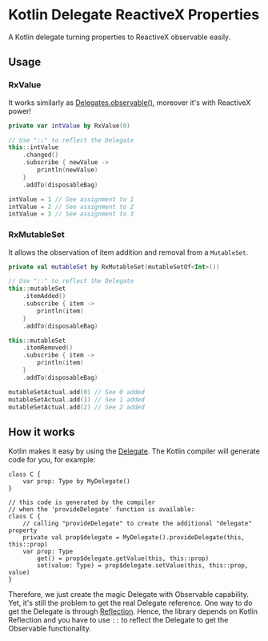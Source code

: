 Kotlin Delegate ReactiveX Properties
===

A Kotlin delegate turning properties to ReactiveX observable easily.

Usage
---

### RxValue

It works similarly as [Delegates.observable()](https://kotlinlang.org/api/latest/jvm/stdlib/kotlin.properties/-delegates/observable.html), moreover it's with ReactiveX power!

```kotlin
private var intValue by RxValue(0)

// Use "::" to reflect the Delegate
this::intValue
    .changed()
    .subscribe { newValue ->
        println(newValue)
    }
    .addTo(disposableBag)

intValue = 1 // See assignment to 1
intValue = 2 // See assignment to 2
intValue = 3 // See assignment to 3
```

### RxMutableSet

It allows the observation of item addition and removal from a `MutableSet`.

```kotlin
private val mutableSet by RxMutableSet(mutableSetOf<Int>())

// Use "::" to reflect the Delegate
this::mutableSet
    .itemAdded()
    .subscribe { item ->
        println(item)
    }
    .addTo(disposableBag)

this::mutableSet
    .itemRemoved()
    .subscribe { item ->
        println(item)
    }
    .addTo(disposableBag)

mutableSetActual.add(0) // See 0 added
mutableSetActual.add(1) // See 1 added
mutableSetActual.add(2) // See 2 added
```

How it works
---

Kotlin makes it easy by using the [Delegate](https://kotlinlang.org/docs/reference/delegated-properties.html). The Kotlin compiler will generate code for you, for example:

```
class C {
    var prop: Type by MyDelegate()
}

// this code is generated by the compiler 
// when the 'provideDelegate' function is available:
class C {
    // calling "provideDelegate" to create the additional "delegate" property
    private val prop$delegate = MyDelegate().provideDelegate(this, this::prop)
    var prop: Type
        get() = prop$delegate.getValue(this, this::prop)
        set(value: Type) = prop$delegate.setValue(this, this::prop, value)
}
```

Therefore, we just create the magic Delegate with Observable capability. Yet, it's still the problem to get the real Delegate reference. One way to do get the Delegate is through [Reflection](https://kotlinlang.org/docs/reference/reflection.html). Hence, the library depends on Kotlin Reflection and you have to use `::` to reflect the Delegate to get the Observable functionality.
